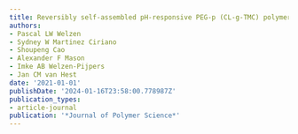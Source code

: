 ```yaml
---
title: Reversibly self-assembled pH-responsive PEG-p (CL-g-TMC) polymersomes
authors:
- Pascal LW Welzen
- Sydney W Martinez Ciriano
- Shoupeng Cao
- Alexander F Mason
- Imke AB Welzen-Pijpers
- Jan CM van Hest
date: '2021-01-01'
publishDate: '2024-01-16T23:58:00.778987Z'
publication_types:
- article-journal
publication: '*Journal of Polymer Science*'
---
```

